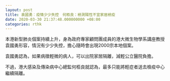 ```yaml
---
layout: post
title: 袁國勇︰疫情少少失控　何栢良：檢測陽性不宜家居檢疫
date: 2020-03-30 21:37:48.000000000 +08:00
categories: rthk
---
```


本港新型肺炎個案持續上升，身為政府專家顧問團成員的港大微生物學系講座教授袁國勇形容，情況有少少失控，擔心隨時會出現2000宗本地個案。

袁國勇認為，如果病徵輕微的病人，可以出院家居隔離，減輕公立醫院負擔。

不過，港大感染及傳染病中心總監何栢良就認為，最多只能將輕症者送去檢疫中心繼續隔離。
